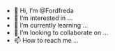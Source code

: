 - 👋 Hi, I’m @Fordfreda
- 👀 I’m interested in ...
- 🌱 I’m currently learning ...
- 💞️ I’m looking to collaborate on ...
- 📫 How to reach me ...

<!---
Fordfreda/Fordfreda is a ✨ special ✨ repository because its `README.md` (this file) appears on your GitHub profile.
You can click the Preview link to take a look at your changes.
--->
